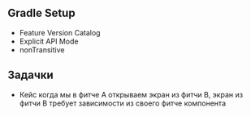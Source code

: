 ## Gradle Setup
- Feature Version Catalog
- Explicit API Mode
- nonTransitive

## Задачки
- Кейс когда мы в фитче A открываем экран из фитчи B, экран из фитчи B
  требует зависимости из своего фитче компонента